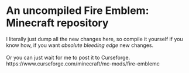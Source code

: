 <h1><b>An uncompiled Fire Emblem: Minecraft repository</b></h1>
I literally just dump all the new changes here, so compile it yourself if you know how, if you want <i>absolute bleeding edge</i> new changes.
<br>
<br>
Or you can just wait for me to post it to Curseforge.
https://www.curseforge.com/minecraft/mc-mods/fire-emblemc
